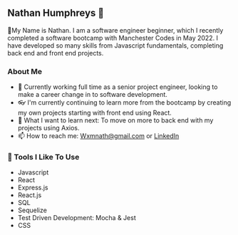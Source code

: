 ## Nathan Humphreys   :man:

👋My Name is Nathan. I am a software engineer beginner, which I recently completed a software bootcamp with Manchester Codes in May 2022. 
I have developed so many skills from Javascript fundamentals, completing back end and front end projects.

### About Me

* :page_facing_up: Currently working full time as a senior project engineer, looking to make a career change in to software development.
* :eyeglasses: I'm currently continuing to learn more from the bootcamp by creating my own projects starting with front end using React. 
* :muscle: What I want to learn next: To move on more to back end with my projects using Axios.
* :mailbox: How to reach me: Wxmnath@gmail.com     or     [LinkedIn](https://www.linkedin.com/in/nathan-humphreys/)


### :hammer: Tools I Like To Use ###

* Javascript
* React
* Express.js
* React.js
* SQL
* Sequelize
* Test Driven Development: Mocha & Jest
* CSS



<!--
**Wxmnath/Wxmnath** is a ✨ _special_ ✨ repository because its `README.md` (this file) appears on your GitHub profile.

Here are some ideas to get you started:

- 🔭 I’m currently working on ...
- 🌱 I’m currently learning ...
- 👯 I’m looking to collaborate on ...
- 🤔 I’m looking for help with ...
- 💬 Ask me about ...
- 📫 How to reach me: ...
- 😄 Pronouns: ...
- ⚡ Fun fact: ...
-->
